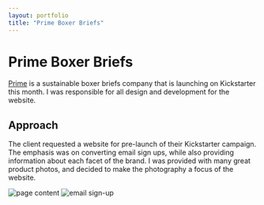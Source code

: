```yaml
---
layout: portfolio
title: "Prime Boxer Briefs"
---
```


# Prime Boxer Briefs

[Prime](http://primeboxerbriefs.com) is a sustainable boxer briefs company that is launching on Kickstarter this month. I was responsible for all design and development for the website.

## Approach

The client requested a website for pre-launch of their Kickstarter campaign. The emphasis was on converting email sign ups, while also providing information about each facet of the brand. I was provided with many great product photos, and decided to make the photography a focus of the website.

![page content]({{site.baseurl}}/images/prime-images/prime-body.png)
![email sign-up]({{site.baseurl}}/images/prime-images/prime-signup.png)

